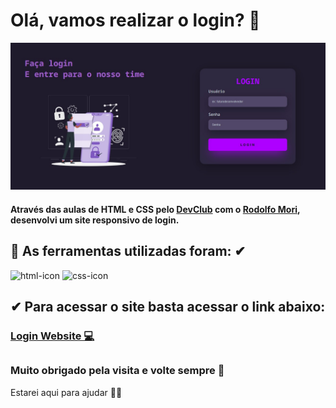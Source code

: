 <h1>Olá, vamos realizar o login? 👋</h1>
<img src="./dark-login-website-image.jpg" class="left-login-image" alt="login-image">


<h4>Através das aulas de HTML e CSS pelo <strong><a href="https://rodolfomori.com.br/devclub-privado/" target="_blank">DevClub</a></strong> com o <a href="https://github.com/rodolfomori" target="_blank">Rodolfo Mori</a>, desenvolvi um site responsivo de login.</h4>
<h2></h2>

<h2>🔧 As ferramentas utilizadas foram: ✔</h2>

<img src="https://img.shields.io/badge/HTML5-E34F26?style=for-the-badge&logo=html5&logoColor=white" width="72px" height="22px" alt="html-icon"/>
<img src="https://img.shields.io/badge/CSS3-1572B6?style=for-the-badge&logo=css3&logoColor=white" width="62px" height="22px" alt="css-icon"/>

<h2>✔ Para acessar o site basta acessar o link abaixo:</h2>
<h3><a href="https://erikvasconcelos.github.io/dark-login-website-responsive/" target="_blank">Login Website 💻</a></h3>
<h2></h2>
<h3>Muito obrigado pela visita e volte sempre 📌</h3>
<p>Estarei aqui para ajudar 👨‍💻</p>
